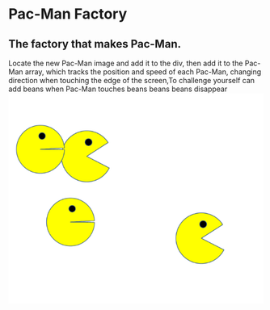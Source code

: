 # Pac-Man Factory
## The factory that makes Pac-Man.
Locate the new Pac-Man image and add it to the div, then add it to the Pac-Man array, which tracks the position and speed of each Pac-Man, changing direction when touching the edge of the screen,To challenge yourself can add beans when Pac-Man touches beans beans beans disappear  
<img src="./images/Pac-Man.Png" wihth='200'/>
